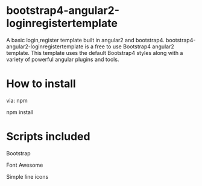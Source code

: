 # bootstrap4-angular2-loginregistertemplate
A basic login,register template built in angular2 and bootstrap4.
bootstrap4-angular2-loginregistertemplate is a free to use Bootstrap4 angular2 template. 
This template uses the default Bootstrap4 styles along with a variety of powerful angular plugins and tools.

# How to install
via: npm

npm install

# Scripts included
 Bootstrap
 
 Font Awesome
 
 Simple line icons



